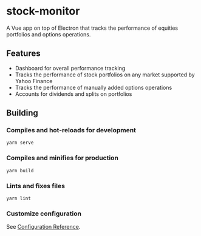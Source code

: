 # stock-monitor

A Vue app on top of Electron that tracks the performance of equities portfolios and options operations.

## Features

- Dashboard for overall performance tracking
- Tracks the performance of stock portfolios on any market supported by Yahoo Finance
- Tracks the performance of manually added options operations
- Accounts for dividends and splits on portfolios

## Building

### Compiles and hot-reloads for development
```
yarn serve
```

### Compiles and minifies for production
```
yarn build
```

### Lints and fixes files
```
yarn lint
```

### Customize configuration
See [Configuration Reference](https://cli.vuejs.org/config/).
